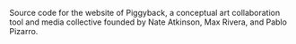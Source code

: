 Source code for the website of Piggyback, a conceptual art collaboration tool and media collective founded by Nate Atkinson, Max Rivera, and Pablo Pizarro.
